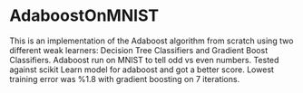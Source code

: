 # AdaboostOnMNIST
This is an implementation of the Adaboost algorithm from scratch using two different weak learners: Decision Tree Classifiers and Gradient Boost Classifiers. Adaboost run on MNIST to tell odd vs even numbers. Tested against scikit Learn model for adaboost and got a better score. Lowest training error was %1.8 with gradient boosting on 7 iterations.
